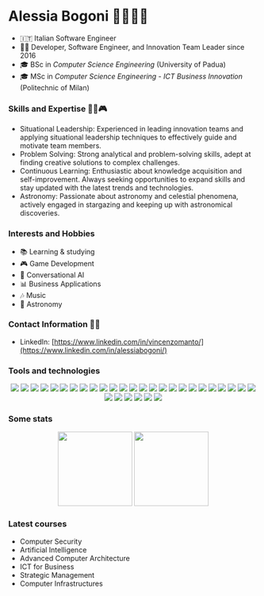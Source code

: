 

# Alessia Bogoni 👨‍💻🌟🌌

- 🇮🇹 Italian Software Engineer
- 👨‍💼 Developer, Software Engineer, and Innovation Team Leader since 2016
- 🎓 BSc in _Computer Science Engineering_ (University of Padua)
- 🎓 MSc in _Computer Science Engineering - ICT Business Innovation_ (Politechnic of Milan)

### Skills and Expertise 🚀💡🎮

- Situational Leadership: Experienced in leading innovation teams and applying situational leadership techniques to effectively guide and motivate team members.
- Problem Solving: Strong analytical and problem-solving skills, adept at finding creative solutions to complex challenges.
- Continuous Learning: Enthusiastic about knowledge acquisition and self-improvement. Always seeking opportunities to expand skills and stay updated with the latest trends and technologies.
- Astronomy: Passionate about astronomy and celestial phenomena, actively engaged in stargazing and keeping up with astronomical discoveries.

### Interests and Hobbies 

- 📚 Learning & studying
- 🎮 Game Development
- 🤖 Conversational AI
- 📊 Business Applications
- 🎶 Music
- 🌌 Astronomy

### Contact Information 📧🔗

- LinkedIn: [https://www.linkedin.com/in/vincenzomanto/](https://www.linkedin.com/in/alessiabogoni/)




### Tools and technologies
<p align="center">
    <img src="https://img.shields.io/badge/adobe%20illustrator-%23FF9A00.svg?style=for-the-badge&logo=adobe%20illustrator&logoColor=white">
    <img src="https://img.shields.io/badge/c-%2300599C.svg?style=for-the-badge&logo=c&logoColor=white">
    <img src="https://img.shields.io/badge/c++-%2300599C.svg?style=for-the-badge&logo=c%2B%2B&logoColor=white">
    <img src="https://img.shields.io/badge/CMake-%23008FBA.svg?style=for-the-badge&logo=cmake&logoColor=white">
    <img src="https://img.shields.io/badge/docker-%230db7ed.svg?style=for-the-badge&logo=docker&logoColor=white">
    <img src="https://img.shields.io/badge/Unity-%2396060C.svg?style=for-the-badge&logo=unity&logoColor=white">
    <img src="https://img.shields.io/badge/Android%20Studio-%2396060C.svg?style=for-the-badge&logo=android-studio&logoColor=white">
    <img src="https://img.shields.io/badge/GPT-%2396060C.svg?style=for-the-badge&logo=gpt&logoColor=white">
    <img src="https://img.shields.io/badge/NodeJS-%23F24E1E.svg?style=for-the-badge&logo=nodejs&logoColor=white">
    <img src="https://img.shields.io/badge/git-%23F05033.svg?style=for-the-badge&logo=git&logoColor=white">
    <img src="https://img.shields.io/badge/Angular-%23FA0F00.svg?style=for-the-badge&logo=angular&logoColor=white">
    <img src="https://img.shields.io/badge/latex-%23008080.svg?style=for-the-badge&logo=latex&logoColor=white">
    <img src="https://img.shields.io/badge/Linux-FCC624?style=for-the-badge&logo=linux&logoColor=black">
    <img src="https://img.shields.io/badge/C%23-239120?style=for-the-badge&logo=c-sharp&logoColor=white">
    <img src="https://img.shields.io/badge/Java-ED8B00?style=for-the-badge&logo=openjdk&logoColor=white">
    <img src="https://img.shields.io/badge/JS-%23000000.svg?style=for-the-badge&logo=javascript&logoColor=white">
    <img src="https://img.shields.io/badge/TypeScript-007ACC?style=for-the-badge&logo=typescript&logoColor=white">
    <img src="https://img.shields.io/badge/HTML5-E34F26?style=for-the-badge&logo=html5&logoColor=white">
    <img src="https://img.shields.io/badge/PHP-777BB4?style=for-the-badge&logo=php&logoColor=white">
    <img src="https://img.shields.io/badge/CSS3-1572B6?style=for-the-badge&logo=css3&logoColor=white">
    <img src="https://img.shields.io/badge/numpy-%23013243.svg?style=for-the-badge&logo=numpy&logoColor=white">
    <img src="https://img.shields.io/badge/.NET-%23white.svg?style=for-the-badge&logo=.net&logoColor=white">
    <img src="https://img.shields.io/badge/pandas-%23150458.svg?style=for-the-badge&logo=pandas&logoColor=white">
    <img src="https://img.shields.io/badge/Kotlin-%2396060C.svg?style=for-the-badge&logo=kotlin&logoColor=white">
    <img src="https://img.shields.io/badge/python-3670A0?style=for-the-badge&logo=python&logoColor=ffdd54">
    <img src="https://img.shields.io/badge/PyTorch-%23EE4C2C.svg?style=for-the-badge&logo=PyTorch&logoColor=white">
    <img src="https://img.shields.io/badge/scikit--learn-%23F7931E.svg?style=for-the-badge&logo=scikit-learn&logoColor=white">
    <img src="https://img.shields.io/badge/SciPy-%230C55A5.svg?style=for-the-badge&logo=scipy&logoColor=%white">
    <img src="https://img.shields.io/badge/TensorFlow-%23FF6F00.svg?style=for-the-badge&logo=TensorFlow&logoColor=white">
    <img src="https://img.shields.io/badge/Visual%20Studio%20Code-0078d7.svg?style=for-the-badge&logo=visual-studio-code&logoColor=white">
    <img src="https://img.shields.io/badge/Windows-0078D6?style=for-the-badge&logo=windows&logoColor=white">
</p>




### Some stats
<p align="center">
    <img src="https://github-readme-stats.vercel.app/api/top-langs/?username=AlessiaBogoni&layout=compact" height="150">
    <img src="https://github-readme-stats.vercel.app/api?username=AlessiaBogoni&show_icons=true&rank_icon=percentile" height="150">
</p>



### Latest courses
-   Computer Security
-   Artificial Intelligence
-   Advanced Computer Architecture
-   ICT for Business
-   Strategic Management
-   Computer Infrastructures
